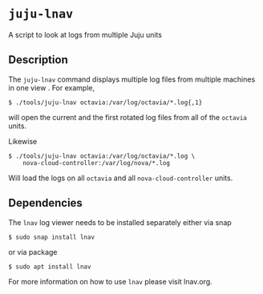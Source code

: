 # `juju-lnav`

A script to look at logs from multiple Juju units

## Description

The `juju-lnav` command displays multiple log files from multiple machines in
one view . For example,
          
```console
$ ./tools/juju-lnav octavia:/var/log/octavia/*.log{,1}
```

will open the current and the first rotated log files from all of the `octavia`
units.

Likewise

```console
$ ./tools/juju-lnav octavia:/var/log/octavia/*.log \
    nova-cloud-controller:/var/log/nova/*.log
```

Will load the logs on all `octavia` and all `nova-cloud-controller` units.

## Dependencies

The `lnav` log viewer needs to be installed separately either via snap

```console
$ sudo snap install lnav
```

or via package

```console
$ sudo apt install lnav
```

For more information on how to use `lnav` please visit lnav.org.
